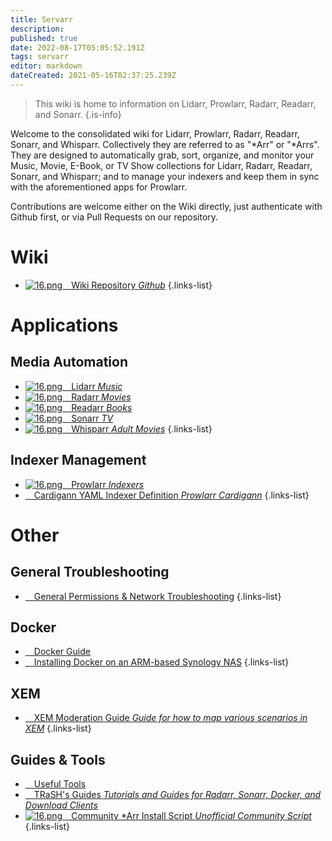 ```yaml
---
title: Servarr
description: 
published: true
date: 2022-08-17T05:05:52.191Z
tags: servarr
editor: markdown
dateCreated: 2021-05-16T02:37:25.239Z
---
```


> This wiki is home to information on Lidarr, Prowlarr, Radarr, Readarr, and Sonarr.
{.is-info}

Welcome to the consolidated wiki for Lidarr, Prowlarr, Radarr, Readarr, Sonarr, and Whisparr. Collectively they are referred to as "\*Arr" or "\*Arrs". They are designed to automatically grab, sort, organize, and monitor your Music, Movie, E-Book, or TV Show collections for Lidarr, Radarr, Readarr, Sonarr, and Whisparr; and to manage your indexers and keep them in sync with the aforementioned apps for Prowlarr.

Contributions are welcome either on the Wiki directly, just authenticate with Github first, or via Pull Requests on our repository.

# Wiki

- [![16.png](/assets/servarr/servarr_dark_fav_16.png)&emsp;Wiki Repository *Github*](https://github.com/Servarr/Wiki)
 {.links-list}

# Applications

## Media Automation

- [![16.png](/assets/lidarr/logos/16.png)&emsp;Lidarr *Music*](/lidarr)
- [![16.png](/assets/radarr/logos/16.png)&emsp;Radarr *Movies*](/radarr)
- [![16.png](/assets/readarr/logos/16.png)&emsp;Readarr *Books*](/readarr)
- [![16.png](/assets/sonarr/logos/16.png)&emsp;Sonarr *TV*](/sonarr)
- [![16.png](/assets/whisparr/logos/16.png)&emsp;Whisparr *Adult Movies*](/whisparr)
{.links-list}

## Indexer Management

- [![16.png](/assets/prowlarr/logos/16.png)&emsp;Prowlarr *Indexers*](/prowlarr)
- [<i class="fas fa-book-reader"></i>&emsp;Cardigann YAML Indexer Definition *Prowlarr Cardigann*](/prowlarr/cardigann-yml-definition)
{.links-list}

# Other

## General Troubleshooting

- [<i class="far fa-life-ring"></i>&emsp;General Permissions & Network Troubleshooting](/permissions-and-networking)
{.links-list}

## Docker

- [<i class="fab fa-docker"></i>&emsp;Docker Guide](/docker-guide)
- [<i class="fas fa-box-open"></i>&emsp;Installing Docker on an ARM-based Synology NAS](/docker-arm-synology)
{.links-list}

## XEM

- [<i class="fab fa-xing"></i>&emsp;XEM Moderation Guide *Guide for how to map various scenarios in XEM*](/sonarr/xem-guide)
{.links-list}

## Guides & Tools

- [<i class="fas fa-tools"></i>&emsp;Useful Tools](/useful-tools)
- [<i class="fas fa-trash-alt"></i>&emsp;TRaSH's Guides *Tutorials and Guides for Radarr, Sonarr, Docker, and Download Clients*](https://trash-guides.info/)
- [![16.png](/assets/servarr/servarr_dark_fav_16.png)&emsp;Community \*Arr Install Script *Unofficial Community Script*](/install-script)
{.links-list}
